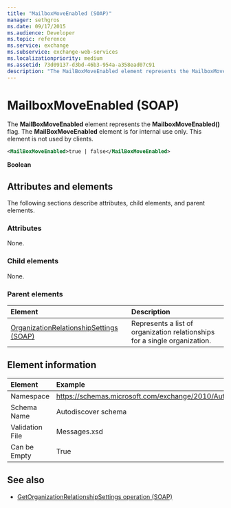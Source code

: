 ```yaml
---
title: "MailboxMoveEnabled (SOAP)"
manager: sethgros
ms.date: 09/17/2015
ms.audience: Developer
ms.topic: reference
ms.service: exchange
ms.subservice: exchange-web-services
ms.localizationpriority: medium
ms.assetid: 73d09137-d3bd-46b3-954a-a358ead07c91
description: "The MailBoxMoveEnabled element represents the MailboxMoveEnabled() flag. The MailBoxMoveEnabled element is for internal use only. This element is not used by clients."
---
```


# MailboxMoveEnabled (SOAP)

The **MailBoxMoveEnabled** element represents the **MailboxMoveEnabled()** flag. The **MailBoxMoveEnabled** element is for internal use only. This element is not used by clients. 
  
```XML
<MailBoxMoveEnabled>true | false</MailBoxMoveEnabled>
```

**Boolean**

## Attributes and elements

The following sections describe attributes, child elements, and parent elements.
  
### Attributes

None.
  
### Child elements

None.
  
### Parent elements

|**Element**|**Description**|
|:-----|:-----|
|[OrganizationRelationshipSettings (SOAP)](organizationrelationshipsettings-soap.md) <br/> |Represents a list of organization relationships for a single organization.  <br/> |
   
## Element information

| Element | Example |
|:-----|:-----|
|Namespace  <br/> |https://schemas.microsoft.com/exchange/2010/Autodiscover  <br/> |
|Schema Name  <br/> |Autodiscover schema  <br/> |
|Validation File  <br/> |Messages.xsd  <br/> |
|Can be Empty  <br/> |True  <br/> |
   
## See also

- [GetOrganizationRelationshipSettings operation (SOAP)](getorganizationrelationshipsettings-operation-soap.md)

